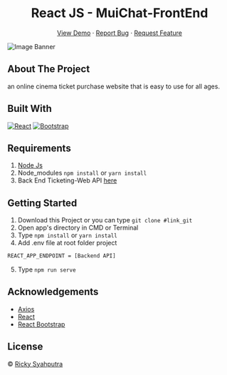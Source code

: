<h1 align='center'>React JS - MuiChat-FrontEnd</h1>
  <p align="center">
    <a href="https://muichat.netlify.app/chat">View Demo</a>
    ·
    <a href="https://github.com/rickyganteng/muichat-frontend/issues">Report Bug</a>
    ·
    <a href="https://github.com/rickyganteng/muichat-frontend/pulls">Request Feature</a>
  </p>

![Image Banner](src/assets/img/Screenshot_2.jpg)

## About The Project

an online cinema ticket purchase website that is easy to use for all ages.

## Built With

[![React](https://img.shields.io/badge/React-v17.0.2-blue)](https://github.com/facebook/react)
[![Bootstrap](https://img.shields.io/badge/Bootstrap-v4.6.x-blue)](https://github.com/react-bootstrap/react-bootstrap)

## Requirements

1. <a href="https://nodejs.org/en/download/">Node Js</a>
2. Node_modules `npm install` or `yarn install`
3. Back End Ticketing-Web API <a href="https://github.com/rickyganteng/Ticketing-web-API"> here </a>

## Getting Started

1. Download this Project or you can type `git clone #link_git`
2. Open app's directory in CMD or Terminal
3. Type `npm install` or `yarn install`
4. Add .env file at root folder project

```sh
REACT_APP_ENDPOINT = [Backend API]
```

5. Type `npm run serve`

## Acknowledgements

- [Axios](https://www.npmjs.com/package/axios)
- [React](https://reactjs.org/)
- [React Bootstrap](https://react-bootstrap.github.io/)

## License

© [Ricky Syahputra](https://github.com/rickyganteng)
